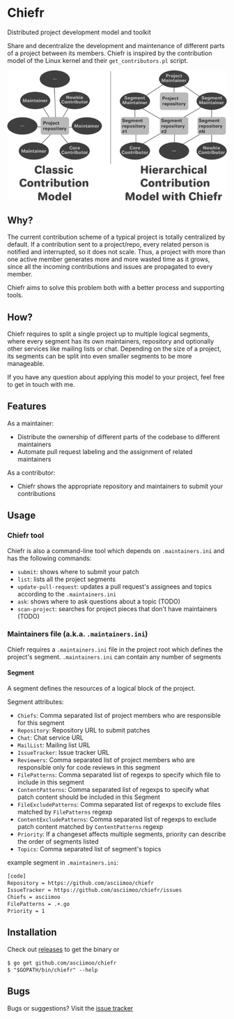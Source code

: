# Chiefr

Distributed project development model and toolkit

Share and decentralize the development and maintenance of different parts of a project between its members.
Chiefr is inspired by the contribution model of the Linux kernel and their `get_contributors.pl` script.

![Chiefr workflow](docs/images/chiefr_workflow.png)


## Why?

The current contribution scheme of a typical project is totally centralized by default.
If a contribution sent to a project/repo, every related person is notified and interrupted, so it does not scale.
Thus, a project with more than one active member generates more and more wasted time as it grows,
since all the incoming contributions and issues are propagated to every member.

Chiefr aims to solve this problem both with a better process and supporting tools.


## How?

Chiefr requires to split a single project up to multiple logical segments, where every segment has its
own maintainers, repository and optionally other services like mailing lists or chat. Depending on the size
of a project, its segments can be split into even smaller segments to be more manageable.

If you have any question about applying this model to your project, feel free to get in touch with me.


## Features

As a maintainer:
 - Distribute the ownership of different parts of the codebase to different maintainers
 - Automate pull request labeling and the assignment of related maintainers

As a contributor:
 - Chiefr shows the appropriate repository and maintainers to submit your contributions


## Usage


### Chiefr tool

Chiefr is also a command-line tool which depends on `.maintainers.ini` and has the following commands:
 - `submit`: shows where to submit your patch
 - `list`: lists all the project segments
 - `update-pull-request`: updates a pull request's assignees and topics according to the `.maintainers.ini`
 - `ask`: shows where to ask questions about a topic (TODO)
 - `scan-project`: searches for project pieces that don't have maintainers (TODO)


### Maintainers file (a.k.a. `.maintainers.ini`)

Chiefr requires a `.maintainers.ini` file in the project root which defines the project's segment.
`.maintainers.ini` can contain any number of segments


#### Segment

A segment defines the resources of a logical block of the project.

Segment attributes:
 - `Chiefs`: Comma separated list of project members who are responsible for this segment
 - `Repository`: Repository URL to submit patches
 - `Chat`: Chat service URL
 - `MailList`: Mailing list URL
 - `IssueTracker`: Issue tracker URL
 - `Reviewers`: Comma separated list of project members who are responsible only for code reviews in this segment
 - `FilePatterns`: Comma separated list of regexps to specify which file to include in this segment
 - `ContentPatterns`: Comma separated list of regexps to specify what patch content should be included in this Segment
 - `FileExcludePatterns`: Comma separated list of regexps to exclude files matched by `FilePatterns` regexp
 - `ContentExcludePatterns`: Comma separated list of regexps to exclude patch content matched by `ContentPatterns` regexp
 - `Priority`: If a changeset affects multiple segments, priority can describe the order of segments listed
 - `Topics`: Comma separated list of segment's topics

example segment in `.maintainers.ini`:
```
[code]
Repository = https://github.com/asciimoo/chiefr
IssueTracker = https://github.com/asciimoo/chiefr/issues
Chiefs = asciimoo
FilePatterns = .+.go
Priority = 1
```


## Installation


Check out [releases](https://github.com/asciimoo/chiefr/releases/latest) to get the binary or

```
$ go get github.com/asciimoo/chiefr
$ "$GOPATH/bin/chiefr" --help
```


## Bugs

Bugs or suggestions? Visit the [issue tracker](https://github.com/asciimoo/chiefr/issues)
